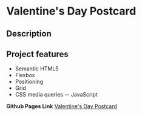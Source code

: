 # Valentine's Day Postcard

## Description

## Project features

- Semantic HTML5
- Flexbox
- Positioning
- Grid
- CSS media queries
  -- JavaScript

**Github Pages Link** [Valentine's Day Postcard](https://)
